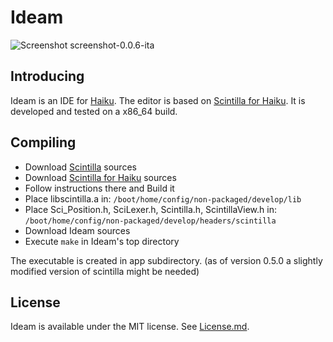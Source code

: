 Ideam
================
![Screenshot](https://raw.github.com/AmosCaster/ideam/master/data/screenshot/screenshot-0.0.6-ita.png)
	screenshot-0.0.6-ita

Introducing
----------------

Ideam is an IDE for [Haiku](https://www.haiku-os.org).
The editor is based on [Scintilla for Haiku](https://sourceforge.net/p/scintilla/haiku/ci/default/tree/).
It is developed and tested on a x86_64 build.


Compiling
----------------

* Download [Scintilla](http://www.scintilla.org) sources
* Download [Scintilla for Haiku](https://sourceforge.net/p/scintilla/haiku/ci/default/tree/) sources
* Follow instructions there and Build it
* Place libscintilla.a in:
  `/boot/home/config/non-packaged/develop/lib`
* Place Sci_Position.h, SciLexer.h, Scintilla.h, ScintillaView.h in:
  `/boot/home/config/non-packaged/develop/headers/scintilla`
* Download Ideam sources
* Execute `make` in Ideam's top directory

The executable is created in app subdirectory.
(as of version 0.5.0 a slightly modified version of scintilla might be needed)

License
----------------

Ideam is available under the MIT license. See [License.md](License.md).
